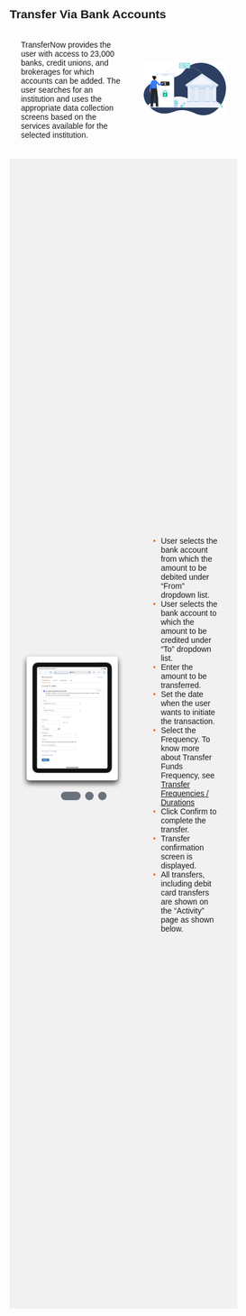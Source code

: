 ## Transfer Via Bank Accounts

 <div class="content-body">
          <div class="content-left">
          <p>TransferNow provides the user with access to 23,000 banks, credit unions, and brokerages for which accounts can be added. The user searches for an institution and uses the appropriate data collection screens based on the services available for the selected institution.</p>
          </div>
          <div class="image-otp">
          <img src="/assets/images/transfer-main-page.png">
          </div>
</div>
<div class="content-body-steps">
    <div class="content-left">
        <div class="debit-body">
    <div class="debit-container">
        <input type="radio" name="dot" id="one">
        <input type="radio" name="dot" id="two">
        <input type="radio" name="dot" id="three">
        <div class="main-card-debit">
            <div class="cards-debit">
                <div class="card-debit">
                    <div class="content-debit">
                        <div class="img-debit">
                            <img src="/assets/images/create-transfer-mobile.png"
                                alt="add-debit">
                        </div>
                    </div>
                </div>
            </div>
            <div class="cards-debit">
            <div class="card-debit">
                <div class="content-debit">
                    <div class="img-debit">
                        <img
                            src="/assets/images/transfer-via-bank-from-account.png">
                    </div>
                </div>
            </div>
            </div>
            <div class="cards-debit">
            <div class="card-debit">
                <div class="content-debit">
                    <div class="img-debit">
                        <img
                            src="/assets/images/transfer-via-bank-to-account.png">
                    </div>
                </div>
            </div>
            </div>
            <div class="cards-debit">
                <div class="card-debit">
                    <div class="content-debit">
                        <div class="img-debit">
                            <img
                                src="/assets/images/transfer-via-bank-account-frequency.png">
                        </div>
                    </div>
                </div>
            </div>
        </div>
        <div class="button-debit">
            <label for="one" class="active one"></label>
            <label for="two" class="two"></label>
            <label for="three" class="three"></label>
        </div>
    </div>
</div>
</div>
<div class="image-otp">
<div class="card-body">
        <ul>
            <li>User selects the bank account from which the amount to be debited under “From” dropdown list.</li>
            <li>User selects the bank account to which the amount to be credited under “To” dropdown list.</li>
            <li>Enter the amount to be transferred.</li>
            <li>Set the date when the user wants to initiate the transaction.</li>
            <li>Select the Frequency. To know more about Transfer Funds Frequency, see <a href="?path=docs/transfer-durations.md">Transfer Frequencies / Durations</a></li>
            <li>Click Confirm to complete the transfer.</li>
            <li>Transfer confirmation screen is displayed.</li>
            <li>All transfers, including debit card transfers are shown on the “Activity” page as shown below.</li>
        </ul>
        </div>
    </div>
</div>

<style>
.content-left {
        width: 50%
    }

    .image-otp {
        width: 40%
    }

    .content-body {
        display: flex;
        align-items: center;
        justify-content: space-between;
        padding: 20px;
    }
    .content-body-steps{
        display: flex;
        align-items: center;
        justify-content: space-between;
        padding: 20px;
        background-color: #f1f1f1;
    }
    * {
        margin: 0;
        padding: 0;
        box-sizing: border-box;
        font-family: sans-serif;
    }
    .debit-body {
        display: flex;
        min-height: 50vh;
        align-items: center;
        justify-content: flex-end;
        background: #6a737d;
        background-position: center;
        background-size: cover;
        position: relative;
    }
    .debit-body::before {
        z-index: 777;
        content: '';
        position: absolute;
        background: #f1f1f1;
        width: 100%;
        height: 100%;
    }
    ::selection {
        background: #ff676d;
        color: white;
    }
    .debit-container{
        max-width: 950px;
        width: 100%;
        overflow: hidden;
        padding: 80px 0;
        z-index: 999;
    }
    .debit-container .main-card-debit {
        display: flex;
        justify-content: space-evenly;
        width: 400%;
        transition: 1s;
    }
    #two:checked~.main-card-debit {
        margin-left: -100%;
    }
    .debit-container .main-card-debit .cards-debit {
        width: calc(200% / 1 - 10px);
        display: flex;
        flex-wrap: wrap;
        margin: 0 10px;
        justify-content: space-between;
    }
    .main-card-debit .cards-debit .card-debit {
        width: calc(300% / 1 - 10px);
        background: white;
        border-radius: 5px;
        padding: 10px;
        box-shadow: 0 5px 10px rgba(0, 0, 0, 0.75);
        transition: all 0.4s ease;
    }
    .main-card-debit .cards-debit .card-debit:hover {
        transform: translateY(-15px);
    }
    .cards-debit .card-debit .content-debit {
        width: 100%;
        display: flex;
        flex-direction: column;
        justify-content: center;
        align-items: center;
        text-align: center;
    }
    
    .debit-container .button-debit {
        width: 100%;
        display: flex;
        justify-content: center;
        margin: 20px;
    }
    .button-debit label {
        height: 15px;
        width: 15px;
        border-radius: 20px;
        background: #6a737d;
        margin: 0 4px;
        cursor: pointer;
        transition: all 0.5s ease;
    }
    .button-debit label.active {
        width: 35px;    
    }
    #one:checked~.button-debit .one {
        width: 35px;
    }
    #one:checked~.button-debit .two {
        width: 35px;
    }
    #one:checked~.button-debit .three {
        width: 35px;
    }
    #two:checked~.button-debit .one {
        width: 15px;
    }
    #two:checked~.button-debit .two {
        width: 15px;
    }
    #two:checked~.button-debit .three {
        width: 15px;
    }
    input[type="radio"]{
        display: none;
    }
    .block-quote {
        padding: 1em;
        color: #6a737d;
        border-left: 0.375em solid #40a9ff;
        background: #e6f7ff;
        border-radius: 3px;
        margin: 10px 0;
    }
    .card-body {
        margin: 10px;
    }
    .card-body ul {
        list-style: none;
        padding-left: 20px;
    }
    .card-body ul li::before {
        content: "\2022";
        font-size: 1em;
        color: #f60;
        display: inline-block;
        width: 1em;
        margin-left: -1em;
    }
</style>